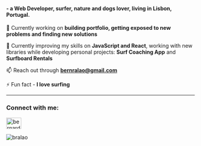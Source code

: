<h4>- a Web Developer, surfer, nature and dogs lover, living in Lisbon, Portugal.</h4>

🔭 Currently working on **building portfolio, getting exposed to new problems and finding new solutions**

🌱 Currently improving my skills on **JavaScript and React**, working with new libraries while developing personal projects: **Surf Coaching App** and **Surfboard Rentals**

📫 Reach out through **bernralao@gmail.com**

⚡ Fun fact - **I love surfing**

<hr>

<h3 align="left">Connect with me:</h3>
<p align="left">
<a href="https://linkedin.com/in/bernardoralao" target="blank"><img align="center" src="https://raw.githubusercontent.com/rahuldkjain/github-profile-readme-generator/master/src/images/icons/Social/linked-in-alt.svg" alt="bernardoralao" height="30" width="40" /></a>
</p>


<p><img align="center" src="https://github-readme-stats.vercel.app/api/top-langs?username=bralao&show_icons=true&locale=en&layout=compact" alt="bralao" /></p>
